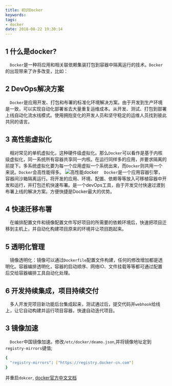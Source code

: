 ```yaml
---
title: 初识Docker
keywords:
tags:
- docker
date: 2018-08-22 19:30:14
---
```

## 1 什么是docker?
&emsp;`Docker`是一种将应用和相关联依赖集装打包到容器中隔离运行的技术。`Docker`的出现带来了许多改变，比如：

## 2 DevOps解决方案
&emsp;`Docker`是应用开发、打包和布署的标准化环境解决方案。由于开发到生产环境是一致，可以实现自动化部署省去大量重复运维成本。从开发、测试、打包到部署上线自动化流水线模式。使用拥抱变化的开发人员和坚守稳定的运维人员找到彼此共同的语言。

## 3 高性能虚拟化
&emsp;相对常见的单机虚拟化，这种硬件级虚拟化。那么`Docker`可以看作是基于内核级虚拟化，同一系统所有容器共享同一内核。在运行同样多的应用，并要求隔离的前提下。多系统虚拟化要为每一个应用虚拟一个系统出来，而`Docker`则共用一个来说。`Docker`会高性能得多。
![高性能docker](/images/20181314docker-container.png)
&emsp;`Docker`是一个应用容器引擎，容器间沙箱隔离运行。将开发的应用、环境、配置、依赖等等放入可移植容器中开发和运行，并打包迁机快速布署。是一个devOps工具，由于开发交付快速过渡到布署上线的解决方案。方便快捷是Docker最大的优势。
## 4 快速迁移布署
&emsp;在编排配置文件和镜像配置文件写好项目的所需要的依赖环境后，快速把项目迁移到主机上，并自动化构建项目原来的环境并让项目跑起来。

## 5 透明化管理
&emsp;镜像透明化：镜像可以通过`Dockerfile`配置文件构建，任何的修改增加都是透明化。容器编排透明化，容器的启动顺序、网络IO、文件挂载等等都可通过配置后交给容器编排工具自动化处理。

## 6 开发持续集成，项目持续交付
&emsp;多人开发完项目新功能后台集成起来，测试通过后，提交代码并`webhook`给线上，让它自动构建并运行项目容器，快速自动迭代项目。

## 3 镜像加速
&emsp;`Docker`中国镜像加速。修改`/etc/docker/deamo.json`,并将镜像地址定到`registry-mirrors`键值;
``` bash
{
  "registry-mirrors": ["https://registry.docker-cn.com"]
}
```
并重启`dokcer`, [docker官方中文文档](https://www.docker-cn.com/registry-mirror)